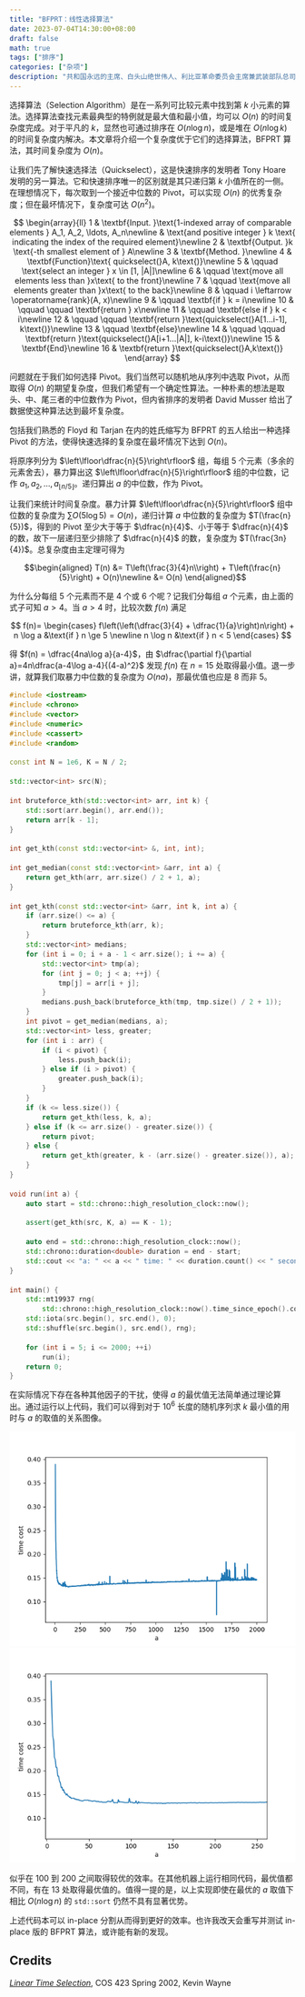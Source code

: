 ```yaml
---
title: "BFPRT：线性选择算法"
date: 2023-07-04T14:30:00+08:00
draft: false
math: true
tags: ["排序"]
categories: ["杂项"]
description: "共和国永远的主席、白头山绝世伟人、利比亚革命委员会主席兼武装部队总司令、可敬的父亲、祖国的恩人、全大陆民主领袖、自由斗士、全体工人保护者、国王中的国王、皇帝中的皇帝、中位数中的中位数"
---
```


选择算法（Selection Algorithm）是在一系列可比较元素中找到第 $k$ 小元素的算法。选择算法查找元素最典型的特例就是最大值和最小值，均可以 $O(n)$ 的时间复杂度完成。对于平凡的 $k$，显然也可通过排序在 $O(n \log n)$，或是堆在 $O(n \log k)$ 的时间复杂度内解决。本文章将介绍一个复杂度优于它们的选择算法，BFPRT 算法，其时间复杂度为 $O(n)$。

让我们先了解快速选择法（Quickselect），这是快速排序的发明者 Tony Hoare 发明的另一算法。它和快速排序唯一的区别就是其只递归第 $k$ 小值所在的一侧。在理想情况下，每次取到一个接近中位数的 Pivot，可以实现 $O(n)$ 的优秀复杂度；但在最坏情况下，复杂度可达 $O(n^2)$。

$$
\begin{array}{ll}
1 & \textbf{Input. }\text{1-indexed array of comparable elements } A_1, A_2, \ldots, A_n\newline
& \text{and positive integer } k \text{ indicating the index of the required element}\newline
2 & \textbf{Output. }k \text{-th smallest element of } A\newline
3 & \textbf{Method. }\newline
4 & \textbf{Function}\text{ quickselect(}A, k\text{)}\newline
5 & \qquad \text{select an integer } x \in [1, |A|]\newline
6 & \qquad \text{move all elements less than }x\text{ to the front}\newline
7 & \qquad \text{move all elements greater than }x\text{ to the back}\newline
8 & \qquad i \leftarrow \operatorname{rank}(A, x)\newline
9 & \qquad \textbf{if } k = i\newline
10 & \qquad \qquad \textbf{return } x\newline
11 & \qquad \textbf{else if } k < i\newline
12 & \qquad \qquad \textbf{return }\text{quickselect(}A[1...i-1], k\text{)}\newline
13 & \qquad \textbf{else}\newline
14 & \qquad \qquad \textbf{return }\text{quickselect(}A[i+1...|A|], k-i\text{)}\newline
15 & \textbf{End}\newline
16 & \textbf{return }\text{quickselect(}A,k\text{)}
\end{array}
$$

问题就在于我们如何选择 Pivot。我们当然可以随机地从序列中选取 Pivot，从而取得 $O(n)$ 的期望复杂度，但我们希望有一个确定性算法。一种朴素的想法是取头、中、尾三者的中位数作为 Pivot，但内省排序的发明者 David Musser 给出了数据使这种算法达到最坏复杂度。

包括我们熟悉的 Floyd 和 Tarjan 在内的姓氏缩写为 BFPRT 的五人给出一种选择 Pivot 的方法，使得快速选择的复杂度在最坏情况下达到 $O(n)$。

将原序列分为 $\left\lfloor\dfrac{n}{5}\right\rfloor$ 组，每组 $5$ 个元素（多余的元素舍去），暴力算出这 $\left\lfloor\dfrac{n}{5}\right\rfloor$ 组的中位数，记作 $a_1, a_2, \ldots, a_{\lfloor n/5 \rfloor}$。递归算出 $a$ 的中位数，作为 Pivot。

让我们来统计时间复杂度。暴力计算 $\left\lfloor\dfrac{n}{5}\right\rfloor$ 组中位数的复杂度为 $\sum O(5\log 5) = O(n)$，递归计算 $a$ 中位数的复杂度为 $T(\frac{n}{5})$，得到的 Pivot 至少大于等于 $\dfrac{n}{4}$、小于等于 $\dfrac{n}{4}$ 的数，故下一层递归至少排除了 $\dfrac{n}{4}$ 的数，复杂度为 $T(\frac{3n}{4})$。总复杂度由主定理可得为

$$\begin{aligned}
T(n) &= T\left(\frac{3}{4}n\\right) + T\left(\frac{n}{5}\right) + O(n)\newline
&= O(n)
\end{aligned}$$

为什么分每组 $5$ 个元素而不是 $4$ 个或 $6$ 个呢？记我们分每组 $a$ 个元素，由上面的式子可知 $a>4$。当 $a>4$ 时，比较次数 $f(n)$ 满足

$$
f(n)=
\begin{cases}
f\left(\left(\dfrac{3}{4} + \dfrac{1}{a}\right)n\right) + n \log a &\text{if } n \ge 5 \newline
n \log n &\text{if } n < 5
\end{cases}
$$

得 $f(n) = \dfrac{4na\log a}{a-4}$，由 $\dfrac{\partial f}{\partial a}=4n\dfrac{a-4\log a-4}{(4-a)^2}$ 发现 $f(n)$ 在 $n=15$ 处取得最小值。退一步讲，就算我们取暴力中位数的复杂度为 $O(na)$，那最优值也应是 $8$ 而非 $5$。

```cpp
#include <iostream>
#include <chrono>
#include <vector>
#include <numeric>
#include <cassert>
#include <random>

const int N = 1e6, K = N / 2;

std::vector<int> src(N);

int bruteforce_kth(std::vector<int> arr, int k) {
    std::sort(arr.begin(), arr.end());
    return arr[k - 1];
}

int get_kth(const std::vector<int> &, int, int);

int get_median(const std::vector<int> &arr, int a) {
    return get_kth(arr, arr.size() / 2 + 1, a);
}

int get_kth(const std::vector<int> &arr, int k, int a) {
    if (arr.size() <= a) {
        return bruteforce_kth(arr, k);
    }
    std::vector<int> medians;
    for (int i = 0; i + a - 1 < arr.size(); i += a) {
        std::vector<int> tmp(a);
        for (int j = 0; j < a; ++j) {
            tmp[j] = arr[i + j];
        }
        medians.push_back(bruteforce_kth(tmp, tmp.size() / 2 + 1));
    }
    int pivot = get_median(medians, a);
    std::vector<int> less, greater;
    for (int i : arr) {
        if (i < pivot) {
            less.push_back(i);
        } else if (i > pivot) {
            greater.push_back(i);
        }
    }
    if (k <= less.size()) {
        return get_kth(less, k, a);
    } else if (k <= arr.size() - greater.size()) {
        return pivot;
    } else {
        return get_kth(greater, k - (arr.size() - greater.size()), a);
    }
}

void run(int a) {
    auto start = std::chrono::high_resolution_clock::now();

    assert(get_kth(src, K, a) == K - 1);

    auto end = std::chrono::high_resolution_clock::now();
    std::chrono::duration<double> duration = end - start;
    std::cout << "a: " << a << " time: " << duration.count() << " seconds" << std::endl;
}

int main() {
    std::mt19937 rng(
        std::chrono::high_resolution_clock::now().time_since_epoch().count());
    std::iota(src.begin(), src.end(), 0);
    std::shuffle(src.begin(), src.end(), rng);
    
    for (int i = 5; i <= 2000; ++i)
        run(i);
    return 0;
}
```

在实际情况下存在各种其他因子的干扰，使得 $a$ 的最优值无法简单通过理论算出。通过运行以上代码，我们可以得到对于 $10^6$ 长度的随机序列求 $k$ 最小值的用时与 $a$ 的取值的关系图像。

![](/zh/images/bfprt1.png)
![](/zh/images/bfprt2.png)

似乎在 $100$ 到 $200$ 之间取得较优的效率。在其他机器上运行相同代码，最优值都不同，有在 $13$ 处取得最优值的。值得一提的是，以上实现即使在最优的 $a$ 取值下相比 $O(n\log n)$ 的 `std::sort` 仍然不具有显著优势。

上述代码本可以 in-place 分割从而得到更好的效率。也许我改天会重写并测试 in-place 版的 BFPRT 算法，或许能有新的发现。

## Credits

*[Linear Time Selection](https://www.cs.princeton.edu/~wayne/cs423/lectures/selection-4up.pdf)*, COS 423 Spring 2002, Kevin Wayne